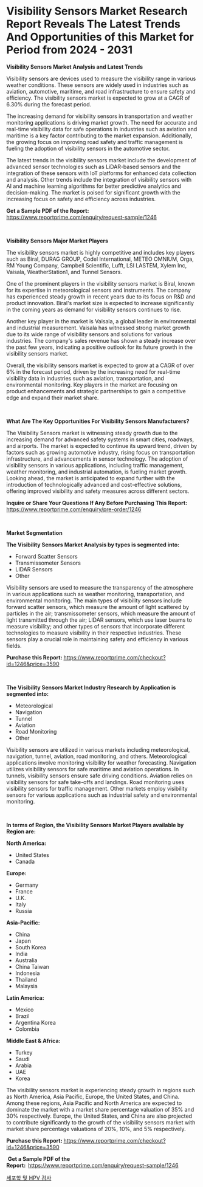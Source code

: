 <p><h1>Visibility Sensors Market Research Report Reveals The Latest Trends And Opportunities of this Market for Period from 2024 - 2031</h1></p><p><strong>Visibility Sensors Market Analysis and Latest Trends</strong></p>
<p><p>Visibility sensors are devices used to measure the visibility range in various weather conditions. These sensors are widely used in industries such as aviation, automotive, maritime, and road infrastructure to ensure safety and efficiency. The visibility sensors market is expected to grow at a CAGR of 6.30% during the forecast period.</p><p>The increasing demand for visibility sensors in transportation and weather monitoring applications is driving market growth. The need for accurate and real-time visibility data for safe operations in industries such as aviation and maritime is a key factor contributing to the market expansion. Additionally, the growing focus on improving road safety and traffic management is fueling the adoption of visibility sensors in the automotive sector.</p><p>The latest trends in the visibility sensors market include the development of advanced sensor technologies such as LiDAR-based sensors and the integration of these sensors with IoT platforms for enhanced data collection and analysis. Other trends include the integration of visibility sensors with AI and machine learning algorithms for better predictive analytics and decision-making. The market is poised for significant growth with the increasing focus on safety and efficiency across industries.</p></p>
<p><strong>Get a Sample PDF of the Report:&nbsp;</strong> <a href="https://www.reportprime.com/enquiry/request-sample/1246">https://www.reportprime.com/enquiry/request-sample/1246</a></p>
<p>&nbsp;</p>
<p><strong>Visibility Sensors Major Market Players</strong></p>
<p><p>The visibility sensors market is highly competitive and includes key players such as Biral, DURAG GROUP, Codel International, METEO OMNIUM, Orga, RM Young Company, Campbell Scientific, Lufft, LSI LASTEM, Xylem Inc, Vaisala, WeatherStation1, and Tunnel Sensors.</p><p>One of the prominent players in the visibility sensors market is Biral, known for its expertise in meteorological sensors and instruments. The company has experienced steady growth in recent years due to its focus on R&D and product innovation. Biral's market size is expected to increase significantly in the coming years as demand for visibility sensors continues to rise.</p><p>Another key player in the market is Vaisala, a global leader in environmental and industrial measurement. Vaisala has witnessed strong market growth due to its wide range of visibility sensors and solutions for various industries. The company's sales revenue has shown a steady increase over the past few years, indicating a positive outlook for its future growth in the visibility sensors market.</p><p>Overall, the visibility sensors market is expected to grow at a CAGR of over 6% in the forecast period, driven by the increasing need for real-time visibility data in industries such as aviation, transportation, and environmental monitoring. Key players in the market are focusing on product enhancements and strategic partnerships to gain a competitive edge and expand their market share.</p></p>
<p>&nbsp;</p>
<p><strong>What Are The Key Opportunities For Visibility Sensors Manufacturers?</strong></p>
<p><p>The Visibility Sensors market is witnessing steady growth due to the increasing demand for advanced safety systems in smart cities, roadways, and airports. The market is expected to continue its upward trend, driven by factors such as growing automotive industry, rising focus on transportation infrastructure, and advancements in sensor technology. The adoption of visibility sensors in various applications, including traffic management, weather monitoring, and industrial automation, is fueling market growth. Looking ahead, the market is anticipated to expand further with the introduction of technologically advanced and cost-effective solutions, offering improved visibility and safety measures across different sectors.</p></p>
<p><strong>Inquire or Share Your Questions If Any Before Purchasing This Report:</strong> <a href="https://www.reportprime.com/enquiry/pre-order/1246">https://www.reportprime.com/enquiry/pre-order/1246</a></p>
<p>&nbsp;</p>
<p><strong>Market Segmentation</strong></p>
<p><strong>The Visibility Sensors Market Analysis by types is segmented into:</strong></p>
<p><ul><li>Forward Scatter Sensors</li><li>Transmissometer Sensors</li><li>LIDAR Sensors</li><li>Other</li></ul></p>
<p><p>Visibility sensors are used to measure the transparency of the atmosphere in various applications such as weather monitoring, transportation, and environmental monitoring. The main types of visibility sensors include forward scatter sensors, which measure the amount of light scattered by particles in the air; transmissometer sensors, which measure the amount of light transmitted through the air; LIDAR sensors, which use laser beams to measure visibility; and other types of sensors that incorporate different technologies to measure visibility in their respective industries. These sensors play a crucial role in maintaining safety and efficiency in various fields.</p></p>
<p><strong>Purchase this Report:&nbsp;</strong><a href="https://www.reportprime.com/checkout?id=1246&price=3590">https://www.reportprime.com/checkout?id=1246&price=3590</a></p>
<p>&nbsp;</p>
<p><strong>The Visibility Sensors Market Industry Research by Application is segmented into:</strong></p>
<p><ul><li>Meteorological</li><li>Navigation</li><li>Tunnel</li><li>Aviation</li><li>Road Monitoring</li><li>Other</li></ul></p>
<p><p>Visibility sensors are utilized in various markets including meteorological, navigation, tunnel, aviation, road monitoring, and others. Meteorological applications involve monitoring visibility for weather forecasting. Navigation utilizes visibility sensors for safe maritime and aviation operations. In tunnels, visibility sensors ensure safe driving conditions. Aviation relies on visibility sensors for safe take-offs and landings. Road monitoring uses visibility sensors for traffic management. Other markets employ visibility sensors for various applications such as industrial safety and environmental monitoring.</p></p>
<p>&nbsp;</p>
<p><strong>In terms of Region, the Visibility Sensors Market Players available by Region are:</strong></p>
<p>
    <p> <strong> North America: </strong>
        <ul>
            <li>United States</li>
            <li>Canada</li>
        </ul>
        </p> 
    <p> <strong> Europe: </strong>
        <ul>
            <li>Germany</li>
            <li>France</li>
            <li>U.K.</li>
            <li>Italy</li>
            <li>Russia</li>
        </ul>
        </p> 
    <p> <strong> Asia-Pacific: </strong>
        <ul>
            <li>China</li>
            <li>Japan</li>
            <li>South Korea</li>
            <li>India</li>
            <li>Australia</li>
            <li>China Taiwan</li>
            <li>Indonesia</li>
            <li>Thailand</li>
            <li>Malaysia</li>
        </ul>
        </p> 
    <p> <strong> Latin America: </strong>
        <ul>
            <li>Mexico</li>
            <li>Brazil</li>
            <li>Argentina Korea</li>
            <li>Colombia</li>
        </ul>
        </p> 
    <p> <strong> Middle East & Africa: </strong>
        <ul>
            <li>Turkey</li>
            <li>Saudi</li>
            <li>Arabia</li>
            <li>UAE</li>
            <li>Korea</li>
        </ul>
    </p>
    </p>
<p><p>The visibility sensors market is experiencing steady growth in regions such as North America, Asia Pacific, Europe, the United States, and China. Among these regions, Asia Pacific and North America are expected to dominate the market with a market share percentage valuation of 35% and 30% respectively. Europe, the United States, and China are also projected to contribute significantly to the growth of the visibility sensors market with market share percentage valuations of 20%, 10%, and 5% respectively.</p></p>
<p><strong>Purchase this Report: </strong><a href="https://www.reportprime.com/checkout?id=1246&price=3590">https://www.reportprime.com/checkout?id=1246&price=3590</a></p>
<p>&nbsp;<strong>Get a Sample PDF of the Report:&nbsp;&nbsp;</strong><a href="https://www.reportprime.com/enquiry/request-sample/1246">https://www.reportprime.com/enquiry/request-sample/1246</a></p>
<p><strong></strong></p>
<p><p><a href="https://github.com/LanceOlsotn8978/Market-Research-Report-List-1/blob/main/69077528334.md">세포학 및 HPV 검사</a></p></p>